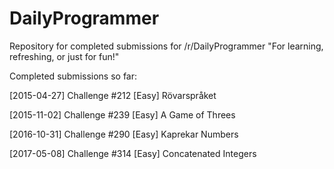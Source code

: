 # DailyProgrammer
Repository for completed submissions for /r/DailyProgrammer "For learning, refreshing, or just for fun!"

Completed submissions so far:

[2015-04-27] Challenge #212 [Easy] Rövarspråket

[2015-11-02] Challenge #239 [Easy] A Game of Threes

[2016-10-31] Challenge #290 [Easy] Kaprekar Numbers

[2017-05-08] Challenge #314 [Easy] Concatenated Integers
